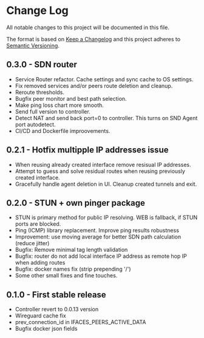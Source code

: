 # Change Log
All notable changes to this project will be documented in this file.
 
The format is based on [Keep a Changelog](http://keepachangelog.com/)
and this project adheres to [Semantic Versioning](http://semver.org/).


## 0.3.0 - SDN router
* Service Router refactor. Cache settings and sync cache to OS settings.
* Fix removed services and/or peers route deletion and cleanup.
* Reroute thresholds.
* Bugfix peer monitor and best path selection.
* Make ping loss chart more smooth.
* Send full version to controller.
* Detect NAT and send back port=0 to controller. This turns on SND Agent port autodetect.
* CI/CD and Dockerfile improovements. 

## 0.2.1 - Hotfix multipple IP addresses issue
* When reusing already created interface remove resisual IP addresses.
* Attempt to guess and solve residual routes when reusing previously created interface.
* Gracefully handle agent deletion in UI. Cleanup created tunnels and exit.

## 0.2.0 - STUN + own pinger package
* STUN is primary method for public IP resolving. WEB is fallback, if STUN ports are blocked.
* Ping (ICMP) library replacement. Improve ping results robustness
* Improvement: use moving average for better SDN path calculation (reduce jitter)
* Bugfix: Remove minimal tag length validation
* Bugfix: router do not add local interface IP address as remote hop IP when adding routes
* Bugfix: docker names fix (strip prepending '/')
* Some other small fixes and fine touches.
 
## 0.1.0 - First stable release
* Controller revert to 0.0.13 version
* Wireguard cache fix
* prev_connection_id in IFACES_PEERS_ACTIVE_DATA
* Bugfix docker json fields